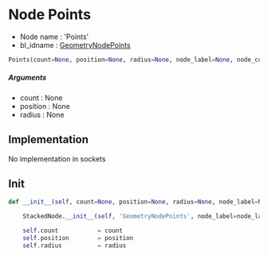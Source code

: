 # Node Points

- Node name : 'Points'
- bl_idname : [GeometryNodePoints](https://docs.blender.org/api/current/bpy.types.GeometryNodePoints.html)


``` python
Points(count=None, position=None, radius=None, node_label=None, node_color=None)
```
##### Arguments

- count : None
- position : None
- radius : None

## Implementation

No implementation in sockets

## Init

``` python
def __init__(self, count=None, position=None, radius=None, node_label=None, node_color=None):

    StackedNode.__init__(self, 'GeometryNodePoints', node_label=node_label, node_color=node_color)

    self.count           = count
    self.position        = position
    self.radius          = radius
```
